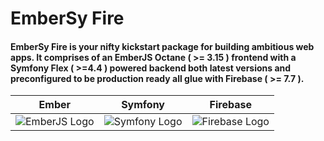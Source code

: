 # EmberSy Fire


#### EmberSy Fire is your nifty kickstart package for building ambitious web apps. It comprises of an EmberJS Octane ( >= 3.15 ) frontend with a Symfony Flex ( >=4.4 ) powered backend both latest versions and preconfigured to be production ready all glue with Firebase ( >= 7.7 ).


| Ember                          | Symfony                       | Firebase                        |
| :-----------------------------:|:-----------------------------:| :------------------------------:|
| ![EmberJS Logo][EmberJS Logo]  | ![Symfony Logo][Symfony Logo] | ![Firebase Logo][Firebase Logo] |


[EmberJS Logo]: https://github.com/The-Don-Himself/Embersy-Fire/raw/develop/static/emberjs.png "EmberJS"
[Symfony Logo]: https://github.com/The-Don-Himself/Embersy-Fire/raw/develop/static/symfony.png "Symfony"
[Firebase Logo]: https://github.com/The-Don-Himself/Embersy-Fire/raw/develop/static/firebase.png "Firebase"
